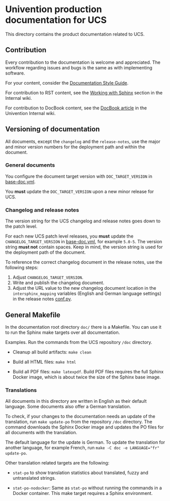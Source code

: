 <!--
SPDX-FileCopyrightText: 2021-2023 Univention GmbH

SPDX-License-Identifier: AGPL-3.0-only
-->

# Univention production documentation for UCS

This directory contains the product documentation related to UCS.

## Contribution

Every contribution to the documentation is welcome and appreciated. The
workflow regarding issues and bugs is the same as with implementing software.

For your content, consider the [Documentation Style
Guide](https://hutten.knut.univention.de/mediawiki/index.php/Documentation_Style_Guide).

For contribution to RST content, see the [Working with
Sphinx](https://hutten.knut.univention.de/mediawiki/index.php/Docs#Working_with_Sphinx)
section in the Internal wiki.

For contribution to DocBook content, see the [DocBook
article](https://hutten.knut.univention.de/mediawiki/index.php/Docbook) in the
Univention Internal wiki.

## Versioning of documentation

All documents, except the `changelog` and the `release-notes`, use the major
and minor version numbers for the deployment path and within the document.

### General documents

You configure the document target version with `DOC_TARGET_VERSION` in
[base-doc.yml](./../.gitlab-ci/base-doc.yml).

You **must** update the `DOC_TARGET_VERSION` upon a new minor release for UCS.

### Changelog and release notes

The version string for the UCS changelog and release notes goes down to the
patch level.

For each new UCS patch level releases, you **must** update the
`CHANGELOG_TARGET_VERSION` in [base-doc.yml](./../.gitlab-ci/base-doc.yml), for
example `5.0-5`. The version string **must not** contain spaces. Keep in mind,
the version string is used for the deployment path of the document.

To reference the correct changelog document in the release notes, use the following steps:

1. Adjust `CHANGELOG_TARGET_VERSION`.
2. Write and publish the changelog document.
3. Adjust the URL value to the new changelog document location in the
   `intersphinx_mapping` variables (English and German language settings) in
   the release notes [conf.py](./release-notes/conf.py).

## General Makefile

In the documentation root directory `doc/` there is a Makefile. You can use it
to run the Sphinx make targets over all documentation.

Examples. Run the commands from the UCS repository `/doc` directory.

* Cleanup all build artifacts: `make clean`

* Build all HTML files: `make html`

* Build all PDF files: `make latexpdf`. Build PDF files requires the
  full Sphinx Docker image, which is about twice the size of the Sphinx base
  image.


### Translations

All documents in this directory are written in English as their default
language. Some documents also offer a German translation.

To check, if your changes to the documentation needs an update of the
translation, run `make update-po` from the repository `/doc` directory.
The command downloads the Sphinx Docker image and updates the PO files for
all documents with the translation.

The default language for the update is German. To update the translation for
another language, for example French, run `make -C doc -e LANGUAGE="fr"
update-po`.

Other translation related targets are the following:

* `stat-po` to show translation statistics about translated, fuzzy and
  untranslated strings.

* `stat-po-nodocker`: Same as `stat-po` without running the commands in a
  Docker container. This make target requires a Sphinx environment.
